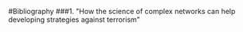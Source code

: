 #Bibliography
###1. "How the science of complex networks can help developing strategies against terrorism"
